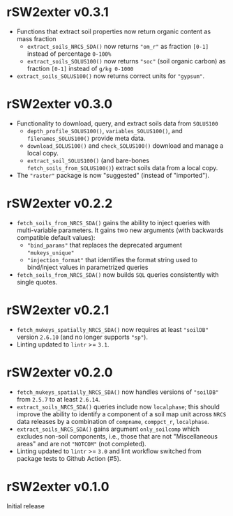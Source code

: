 # rSW2exter v0.3.1
* Functions that extract soil properties now return organic content as
  mass fraction
    * `extract_soils_NRCS_SDA()` now returns `"om_r"` as fraction `[0-1]`
       instead of percentage `0-100%`
    * `extract_soils_SOLUS100()` now returns `"soc"` (soil organic carbon)
       as fraction `[0-1]` instead of `g/kg 0-1000`
* `extract_soils_SOLUS100()` now returns correct units for `"gypsum"`.

# rSW2exter v0.3.0
* Functionality to download, query, and extract soils data from `SOLUS100`
    * `depth_profile_SOLUS100()`, `variables_SOLUS100()`, and
      `filenames_SOLUS100()` provide meta data.
    * `download_SOLUS100()` and `check_SOLUS100()` download and manage
      a local copy.
    * `extract_soil_SOLUS100()` (and bare-bones `fetch_soils_from_SOLUS100()`)
      extract soils data from a local copy.
* The `"raster"` package is now "suggested" (instead of "imported").


# rSW2exter v0.2.2
* `fetch_soils_from_NRCS_SDA()` gains the ability to inject queries with
  multi-variable parameters. It gains two new arguments
  (with backwards compatible default values):
    * `"bind_params"` that replaces the deprecated argument `"mukeys_unique"`
    * `"injection_format"` that identifies the format string used to
      bind/inject values in parametrized queries
* `fetch_soils_from_NRCS_SDA()` now builds `SQL` queries consistently with
  single quotes.


# rSW2exter v0.2.1
* `fetch_mukeys_spatially_NRCS_SDA()` now requires at least
  `"soilDB"` version `2.6.10` (and no longer supports `"sp"`).
* Linting updated to `lintr` >= `3.1`.


# rSW2exter v0.2.0
* `fetch_mukeys_spatially_NRCS_SDA()` now handles versions of `"soilDB"`
  from `2.5.7` to at least `2.6.14`.
* `extract_soils_NRCS_SDA()` queries include now `localphase`;
  this should improve the ability to identify a component of a soil map unit
  across `NRCS` data releases by a combination of
  `compname`, `comppct_r`, `localphase`.
* `extract_soils_NRCS_SDA()` gains argument `only_soilcomp` which excludes
  non-soil components, i.e., those that are not "Miscellaneous areas" and
  are not `"NOTCOM"` (not completed).
* Linting updated to `lintr` >= `3.0` and
  lint workflow switched from package tests to Github Action (#5).

# rSW2exter v0.1.0
Initial release
